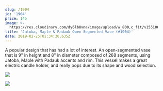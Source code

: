 ```yaml
---
slug: /1904
id: '1904'
price: 145
image: >-
  https://res.cloudinary.com/dy6lb8vna/image/upload/w_800,c_fit/v1551062208/GB%20Bowlworks%20Gallery/1904a.jpg
title: 'Jatoba, Maple & Padauk Open Segmented Vase (#1904)'
date: 2019-02-25T02:34:30.635Z
---
```

A popular design that has had a lot of interest.  An open-segmented vase that is 9" in height and 8" in diameter composed of 288 segments, using Jatoba, Maple with Padauk accents and rim.  This vessel makes a great electric candle holder, and really pops due to its shape and wood selection.

![](https://res.cloudinary.com/dy6lb8vna/image/upload/w_800,c_fit/v1/GB%20Bowlworks%20Gallery/IMG_3598.jpg)

![](https://res.cloudinary.com/dy6lb8vna/image/upload/w_800,c_fit/v1551062477/GB%20Bowlworks%20Gallery/IMG_3615.jpg)
